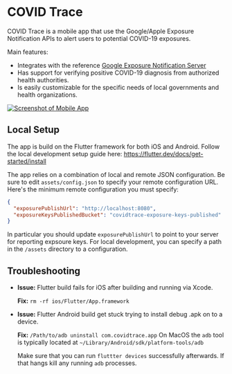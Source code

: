 # COVID Trace

COVID Trace is a mobile app that use the Google/Apple Exposure Notification APIs to alert users to potential COVID-19 exposures.

Main features:

- Integrates with the reference [Google Exposure Notification Server](https://github.com/google/exposure-notifications-server)
- Has support for verifying positive COVID-19 diagnosis from authorized health authorities.
- Is easily customizable for the specific needs of local governments and health organizations.

<a href="https://www.figma.com/proto/dZ26JcuOaKsLCMzz3KEnKH/COVID-Trace-App?node-id=1%3A8&scaling=scale-down">![Screenshot of Mobile App](https://covidtrace.com/static/9d0931ab8ac1b315288d947d475bf49e/b19f8/preview.png)</a>

## Local Setup

The app is build on the Flutter framework for both iOS and Android. Follow the local development setup guide here:
https://flutter.dev/docs/get-started/install

The app relies on a combination of local and remote JSON configuration. Be sure to edit `assets/config.json` to specify your remote configuration URL. Here's the minimum remote configuration you must specify:

```json
{
  "exposurePublishUrl": "http://localhost:8080",
  "exposureKeysPublishedBucket": "covidtrace-exposure-keys-published"
}
```

In particular you should update `exposurePublishUrl` to point to your server for reporting expsoure keys. For local development, you can specify a path in the `/assets` directory to a configuration.

## Troubleshooting

- **Issue:** Flutter build fails for iOS after building and running via Xcode.

  **Fix:** `rm -rf ios/Flutter/App.framework`

* **Issue:** Flutter Android build get stuck trying to install debug .apk on to a device.

  **Fix:** `/Path/to/adb uninstall com.covidtrace.app` On MacOS the `adb` tool is typically located at `~/Library/Android/sdk/platform-tools/adb`

  Make sure that you can run `fluttter devices` successfully afterwards. If that hangs kill any running `adb` processes.
